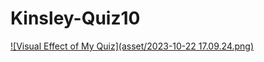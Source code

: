 # Kinsley-Quiz10

[![Visual Effect of My Quiz](asset/2023-10-22 17.09.24.png)](<asset/2023-10-22 17-02-00.mov>)
